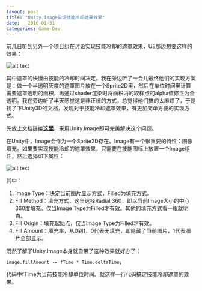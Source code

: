 ```yaml
---
layout: post
title: "Unity.Image实现技能冷却遮罩效果"
date:   2016-01-31
categories: Game-Dev
---
```


前几日听到另外一个项目组在讨论实现技能冷却的遮罩效果，UE那边想要这样的效果：  

![alt text](/img/2016-02-01-1.png) 

其中遮罩的快慢由技能的冷却时间决定。我在旁边听了一会儿最终他们的实现方案是：做一个半透明灰度的遮罩图片放在一个Sprite2D里，然后在单位时间里计算需要遮罩透明的面积，再通过shader渲染时将面积内的取样点的alpha值修正为全透明。我在旁边听了半天感觉这是非正统的方式，总觉得他们搞的太麻烦了，于是找了下Unity3D的文档，发现对于技能冷却遮罩效果，有更加简单方便的实现方式。

先放上文档链接[**这里**](http://docs.unity3d.com/Manual/script-Image.html)，采用Unity.Image即可完美解决这个问题。

在Unity中，Image会作为一个Sprite2D存在。Image有一个很重要的特性：图像填充。如果要实现技能冷却的遮罩效果，只需要在技能图标上放置一个Image组件，然后选择如下属性：

![alt text](/img/2016-02-01-2.png) 

其中：  
1. Image Type：决定当前图片显示方式，Filled为填充方式。  
2. Fill Method：填充方式，这里选择Radial 360，即以当前Image大小的中心360度填充。仅当Image Type为Filled才有效。其他的填充方式看一眼就明白。  
3. Fill Origin：填充起始点，仅当Image Type为Filled才有效。  
4. Fill Amount：填充率，从0到1，0代表无填充，即隐藏了当前图片，1代表图片全部显示。

既然了解了Unity.Image本身就自带了这种效果就好办了：  

    image.fillAmount -= fTime * Time.deltaTime;

代码中fTime为当前技能冷却单位时间。就这样一行代码搞定技能冷却遮罩的效果。